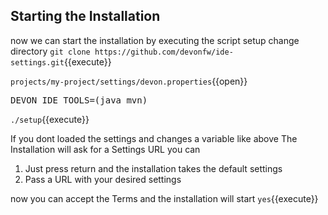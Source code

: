 ## Starting the Installation

now we can start the installation by executing the script setup 
change directory 
`git clone https://github.com/devonfw/ide-settings.git`{{execute}}

`projects/my-project/settings/devon.properties`{{open}}

<pre class="file" data-filename="projects/my-project/settings/devon.properties" data-target="append">DEVON_IDE_TOOLS=(java mvn)
</pre>

`./setup`{{execute}}

If you dont loaded the settings and changes a variable like above The Installation will ask for a Settings URL you can 
1. Just press return and the installation takes the default settings
2. Pass a URL with your desired settings 


now you can accept the Terms and the installation will start
`yes`{{execute}}
